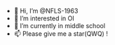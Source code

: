- 👋 Hi, I’m @NFLS-1963
- 👀 I’m interested in OI
- 🌱 I’m currently in middle school
- 📫 Please give me a star(QWQ) !

<!---
NFLS-1963/NFLS-1963 is a ✨ special ✨ repository because its `README.md` (this file) appears on your GitHub profile.
You can click the Preview link to take a look at your changes.
--->
